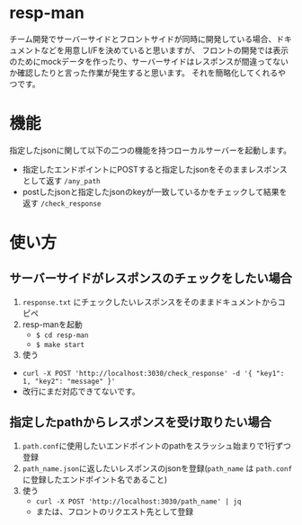 # resp-man
チーム開発でサーバーサイドとフロントサイドが同時に開発している場合、ドキュメントなどを用意しI/Fを決めていると思いますが、
フロントの開発では表示のためにmockデータを作ったり、サーバーサイドはレスポンスが間違ってないか確認したりと言った作業が発生すると思います。
それを簡略化してくれるやつです。

# 機能
指定したjsonに関して以下の二つの機能を持つローカルサーバーを起動します。
- 指定したエンドポイントにPOSTすると指定したjsonをそのままレスポンスとして返す `/any_path`
- postしたjsonと指定したjsonのkeyが一致しているかをチェックして結果を返す `/check_response`

# 使い方
## サーバーサイドがレスポンスのチェックをしたい場合
1. `response.txt` にチェックしたいレスポンスをそのままドキュメントからコピペ
2. resp-manを起動
    - `$ cd resp-man`
    - `$ make start`
3. 使う
  - `curl -X POST 'http://localhost:3030/check_response' -d '{
    "key1": 1,
    "key2": "message"
    }'`
  - 改行にまだ対応できてないです。

## 指定したpathからレスポンスを受け取りたい場合
1. `path.conf`に使用したいエンドポイントのpathをスラッシュ始まりで1行ずつ登録
2. `path_name.json`に返したいレスポンスのjsonを登録(`path_name` は `path.conf` に登録したエンドポイント名であること)
3. 使う
   - `curl -X POST 'http://localhost:3030/path_name' | jq`
   - または、フロントのリクエスト先として登録